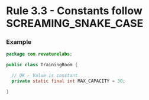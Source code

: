 # Rule 3.3 - Constants follow SCREAMING_SNAKE_CASE

### Example
```java
package com.revaturelabs;

public class TrainingRoom {

  // OK - Value is constant
  private static final int MAX_CAPACITY = 30;

}
```
